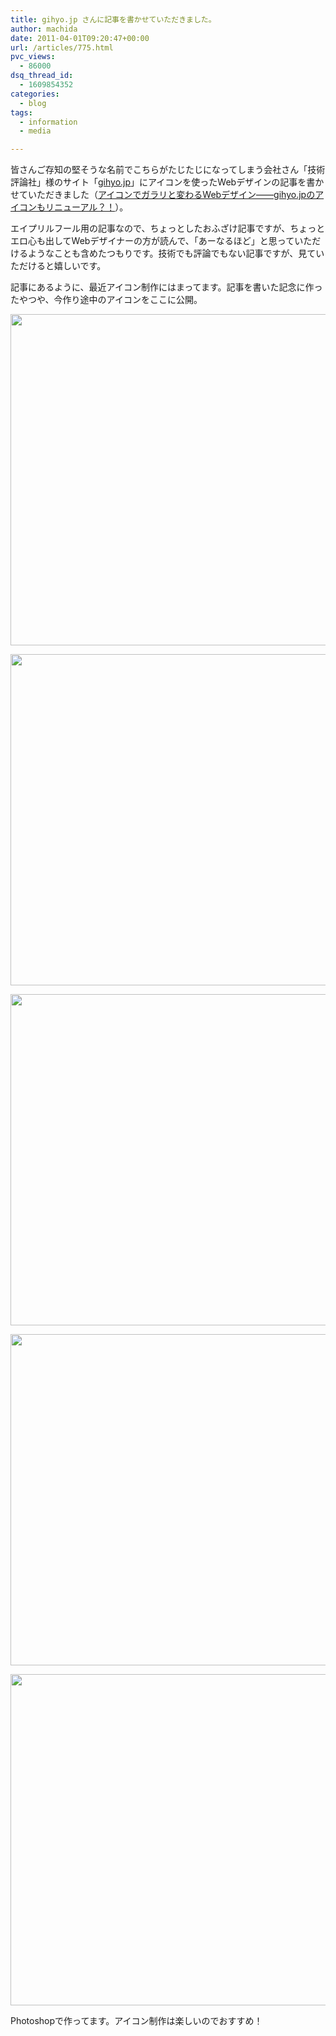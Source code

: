 ```yaml
---
title: gihyo.jp さんに記事を書かせていただきました。
author: machida
date: 2011-04-01T09:20:47+00:00
url: /articles/775.html
pvc_views:
  - 86000
dsq_thread_id:
  - 1609854352
categories:
  - blog
tags:
  - information
  - media

---
```

皆さんご存知の堅そうな名前でこちらがたじたじになってしまう会社さん「技術評論社」様のサイト「[gihyo.jp][1]」にアイコンを使ったWebデザインの記事を書かせていただきました（[アイコンでガラリと変わるWebデザイン――gihyo.jpのアイコンもリニューアル？！][2]）。

エイプリルフール用の記事なので、ちょっとしたおふざけ記事ですが、ちょっとエロ心も出してWebデザイナーの方が読んで、「あーなるほど」と思っていただけるようなことも含めたつもりです。技術でも評論でもない記事ですが、見ていただけると嬉しいです。

記事にあるように、最近アイコン制作にはまってます。記事を書いた記念に作ったやつや、今作り途中のアイコンをここに公開。

<p class="center">
  <img src="http://fjord.jp/wp-content/uploads/2011/04/paiotsu-530x530.png" alt="" title="paiotsu" width="530" height="530" class="alignnone size-medium wp-image-777" />
</p>

<p class="center">
  <img src="http://fjord.jp/wp-content/uploads/2011/04/twitter-530x530.png" alt="" title="twitter" width="530" height="530" class="alignnone size-medium wp-image-778" />
</p>

<p class="center">
  <img src="http://fjord.jp/wp-content/uploads/2011/04/hatch-530x530.png" alt="" title="hatch" width="530" height="530" class="alignnone size-medium wp-image-779" />
</p>

<p class="center">
  <img src="http://fjord.jp/wp-content/uploads/2011/04/snipet-530x530.png" alt="" title="snipet" width="530" height="530" class="alignnone size-medium wp-image-780" />
</p>

<p class="center">
  <img src="http://fjord.jp/wp-content/uploads/2011/04/paste-530x530.png" alt="" title="paste" width="530" height="530" class="alignnone size-medium wp-image-781" />
</p>

Photoshopで作ってます。アイコン制作は楽しいのでおすすめ！

 [1]: http://gihyo.jp/
 [2]: http://gihyo.jp/design/column/01/design/2011/aprilfool2011-01
